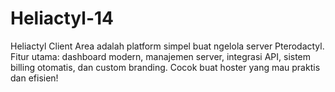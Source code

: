 # Heliactyl-14
Heliactyl Client Area adalah platform simpel buat ngelola server Pterodactyl. Fitur utama: dashboard modern, manajemen server, integrasi API, sistem billing otomatis, dan custom branding. Cocok buat hoster yang mau praktis dan efisien!
